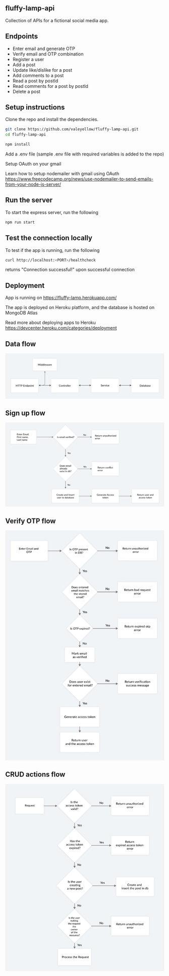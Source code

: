 ## fluffy-lamp-api

Collection of APIs for a fictional social media app.

## Endpoints

- Enter email and generate OTP
- Verify email and OTP combination
- Register a user
- Add a post
- Update like/dislike for a post
- Add comments to a post
- Read a post by postId
- Read comments for a post by postId
- Delete a post

## Setup instructions

Clone the repo and install the dependencies.

```bash
git clone https://github.com/valeyellow/fluffy-lamp-api.git
cd fluffy-lamp-api
```

```bash
npm install
```

Add a .env file (sample .env file with required variables is added to the repo)

Setup OAuth on your gmail

Learn how to setup nodemailer with gmail using OAuth https://www.freecodecamp.org/news/use-nodemailer-to-send-emails-from-your-node-js-server/

## Run the server

To start the express server, run the following

```bash
npm run start
```

## Test the connection locally

To test if the app is running, run the following

```bash
curl http://localhost:<PORT>/healthcheck
```

returns "Connection successful!" upon successful connection

## Deployment

App is running on https://fluffy-lamp.herokuapp.com/

The app is deployed on Heroku platform, and the database is hosted on MongoDB Atlas

Read more about deploying apps to Heroku https://devcenter.heroku.com/categories/deployment

## Data flow

![](./diagrams/data-flow-updated.png)

## Sign up flow

![](./diagrams/signup-flow-updated.png)

## Verify OTP flow

![](./diagrams/verify-otp-flow.png)

## CRUD actions flow

![](./diagrams/crud-actions-flow.png)
